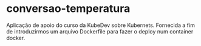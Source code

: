 # conversao-temperatura


Aplicação de apoio do curso da KubeDev sobre Kubernets. 
Fornecida a fim de introduzirmos um arquivo Dockerfile para fazer o deploy num container docker.
